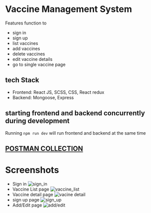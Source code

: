 # Vaccine Management System

Features function to 
- sign in 
- sign up 
- list vaccines 
- add vaccines
- delete vaccines 
- edit vaccine details 
- go to single vaccine page


## tech Stack
- Frontend: React JS, SCSS, CSS, React redux
- Backend: Mongoose, Express

## starting frontend and backend concurrently during development

Running `npm run dev` will run frontend and backend at the same time 

## [POSTMAN COLLECTION](https://api.postman.com/collections/22352850-f53cf30b-6911-4df7-8a9a-85fd6689368a?access_key=PMAT-01GMM26BFRJK3JPT0Q4A95JTQ4)

# Screenshots
- Sign in
![sign_in](https://res.cloudinary.com/ddt5ixpqr/image/upload/v1671429031/sign_in_form_tbuhkq.png)
- Vaccine List page
![vaccine_list](https://res.cloudinary.com/ddt5ixpqr/image/upload/v1671429028/vaccine_list_tmn5yp.png)
- Vaccine detail page
 ![vacine detail](https://res.cloudinary.com/ddt5ixpqr/image/upload/v1671429023/vaccine_detail_nulktl.png)
 - sign up page
 ![sign_up](https://res.cloudinary.com/ddt5ixpqr/image/upload/v1671428917/Screenshot_256_k5l7o7.png)
 - Add/Edit page
 ![add/edit](https://res.cloudinary.com/ddt5ixpqr/image/upload/v1671429025/edit_form_avcq09.png)



